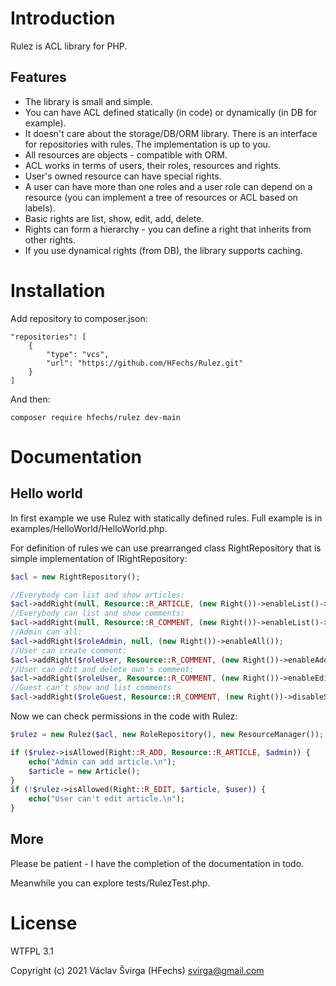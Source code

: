 # Introduction
Rulez is ACL library for PHP.

## Features

* The library is small and simple.
* You can have ACL defined statically (in code) or dynamically (in DB for example).
* It doesn't care about the storage/DB/ORM library. There is an interface for repositories with rules. The implementation is up to you.
* All resources are objects - compatible with ORM.
* ACL works in terms of users, their roles, resources and rights.
* User's owned resource can have special rights.
* A user can have more than one roles and a user role can depend on a  resource (you can implement a tree of resources or ACL based on labels).
* Basic rights are list, show, edit, add, delete.
* Rights can form a hierarchy - you can define a right that inherits from other rights.
* If you use dynamical rights (from DB), the library supports caching.

# Installation 

Add repository to composer.json:

    "repositories": [
        {
            "type": "vcs",
            "url": "https://github.com/HFechs/Rulez.git"
        }
    ]
    
And then:

    composer require hfechs/rulez dev-main

# Documentation

## Hello world

In first example we use Rulez with statically defined rules. Full example is in examples/HelloWorld/HelloWorld.php.

For definition of rules we can use prearranged class RightRepository that is simple implementation of IRightRepository:

```php
$acl = new RightRepository();

//Everybody can list and show articles:
$acl->addRight(null, Resource::R_ARTICLE, (new Right())->enableList()->enableShow());
//Everybody can list and show comments:
$acl->addRight(null, Resource::R_COMMENT, (new Right())->enableList()->enableShow());
//Admin can all:
$acl->addRight($roleAdmin, null, (new Right())->enableAll());
//User can create comment:
$acl->addRight($roleUser, Resource::R_COMMENT, (new Right())->enableAdd());
//User can edit and delete own's comment:
$acl->addRight($roleUser, Resource::R_COMMENT, (new Right())->enableEdit()->enableDelete(), true);
//Guest can't show and list comments
$acl->addRight($roleGuest, Resource::R_COMMENT, (new Right())->disableShow()->disableList());
```

Now we can check permissions in the code with Rulez:

```php
$rulez = new Rulez($acl, new RoleRepository(), new ResourceManager());

if ($rulez->isAllowed(Right::R_ADD, Resource::R_ARTICLE, $admin)) {
    echo("Admin can add article.\n");
    $article = new Article();
}
if (!$rulez->isAllowed(Right::R_EDIT, $article, $user)) {
    echo("User can't edit article.\n");
}
```

## More

Please be patient - I have the completion of the documentation in todo. 

Meanwhile you can explore tests/RulezTest.php.


# License
WTFPL 3.1

Copyright (c) 2021 Václav Švirga (HFechs) <svirga@gmail.com>
